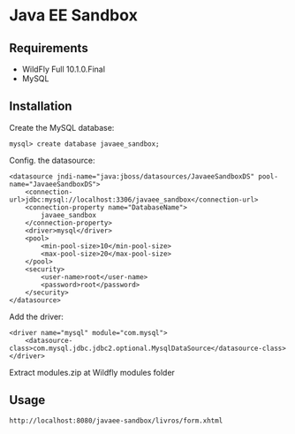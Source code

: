 # Java EE Sandbox

## Requirements
* WildFly Full 10.1.0.Final
* MySQL

## Installation
Create the MySQL database:
```
mysql> create database javaee_sandbox;
```

Config. the datasource:
```
<datasource jndi-name="java:jboss/datasources/JavaeeSandboxDS" pool-name="JavaeeSandboxDS">
    <connection-url>jdbc:mysql://localhost:3306/javaee_sandbox</connection-url>
    <connection-property name="DatabaseName">
    	javaee_sandbox
    </connection-property>
    <driver>mysql</driver>
    <pool>
    	<min-pool-size>10</min-pool-size>
    	<max-pool-size>20</max-pool-size>
    </pool>
    <security>
        <user-name>root</user-name>
        <password>root</password>
    </security>
</datasource>
```

Add the driver:
```
<driver name="mysql" module="com.mysql">
    <datasource-class>com.mysql.jdbc.jdbc2.optional.MysqlDataSource</datasource-class>
</driver>
```

Extract modules.zip at Wildfly modules folder

## Usage
```http://localhost:8080/javaee-sandbox/livros/form.xhtml```
